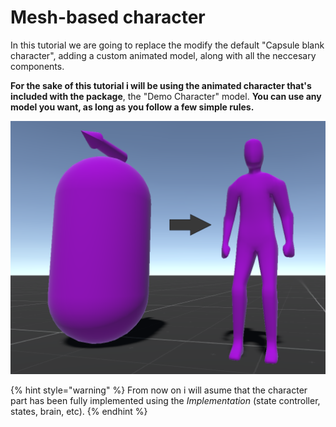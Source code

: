 # Mesh-based character

In this tutorial we are going to replace the modify the default "Capsule blank character", adding a custom animated model, along with all the neccesary components.

**For the sake of this tutorial i will be using the animated character that's included with the package**, the "Demo Character" model. **You can use any model you want, as long as you follow a few simple rules.**

![](../../../.gitbook/assets/imagen%20%2820%29.png)

{% hint style="warning" %}
From now on i will asume that the character part has been fully implemented using the _Implementation_ \(state controller, states, brain, etc\).
{% endhint %}

